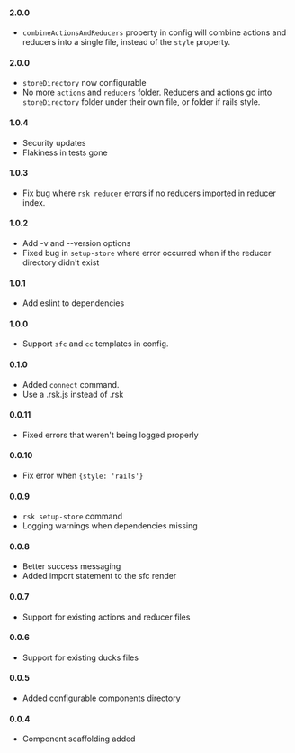 #### 2.0.0
- `combineActionsAndReducers` property in config will combine actions and reducers into a  single file, instead of the `style` property.

#### 2.0.0
- `storeDirectory` now configurable
- No more `actions` and `reducers` folder. Reducers and actions go into `storeDirectory` folder under their own file, or folder if rails style.

#### 1.0.4
- Security updates
- Flakiness in tests gone

#### 1.0.3
- Fix bug where `rsk reducer` errors if no reducers imported in reducer index.

#### 1.0.2
- Add -v and --version options
- Fixed bug in `setup-store` where error occurred when if the reducer directory didn't exist

#### 1.0.1
- Add eslint to dependencies

#### 1.0.0
- Support `sfc` and `cc` templates in config.

#### 0.1.0
- Added `connect` command.
- Use a .rsk.js instead of .rsk

#### 0.0.11
- Fixed errors that weren't being logged properly

#### 0.0.10
- Fix error when `{style: 'rails'}`

#### 0.0.9
- `rsk setup-store` command
-  Logging warnings when dependencies missing

#### 0.0.8
- Better success messaging
- Added import statement to the sfc render

#### 0.0.7
- Support for existing actions and reducer files

#### 0.0.6
- Support for existing ducks files

#### 0.0.5
- Added configurable components directory

#### 0.0.4
- Component scaffolding added